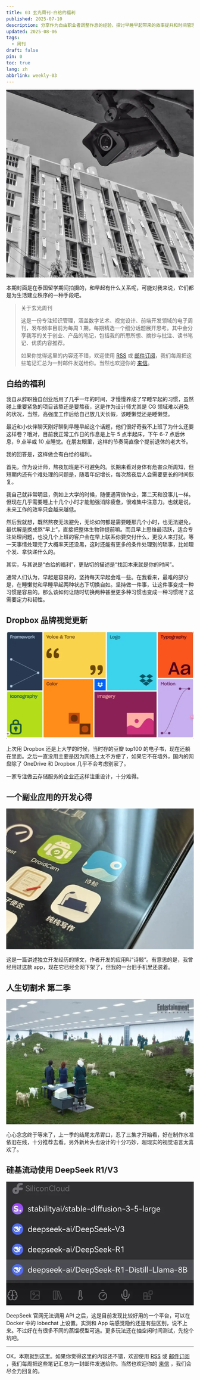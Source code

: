 ```yaml
---
title: 03 玄光周刊-白给的福利
published: 2025-07-10
description: 分享作为自由职业者调整作息的经验，探讨早睡早起带来的效率提升和时间管理优势，以及如何在多种作息模式间灵活切换。
updated: 2025-08-06
tags:
  - 周刊
draft: false
pin: 0
toc: true
lang: zh
abbrlink: weekly-03
---
```


![封面](../_images/03%20玄光周刊-白给的福利-1754596081920.webp)

本期封面是在泰国留学期间拍摄的，和早起有什么关系呢，可能对我来说，它们都是为生活建立秩序的一种手段吧。

> 关于玄光周刊
>
> 这是一份专注知识管理，涵盖数字艺术、视觉设计、前端开发领域的电子周刊，发布频率目前为每周 1 期，每期精选一个细分话题展开思考。其中会分享我写的关于创业、产品的笔记，包括我的所思所想、摘抄与批注、读书笔记、优质内容推荐。
>
> 如果你觉得这里的内容还不错，欢迎使用 [RSS](https://weekly.cgartlab.com/feed/atom) 或 [邮件订阅](https://weekly.cgartlab.com/)，我们每周把这些笔记汇总为一封邮件发送给你。当然也欢迎你的 [来信](mailto:info@cgartlab.com)。

## 白给的福利

我自从辞职独自创业后用了几乎一年的时间，才慢慢养成了早睡早起的习惯，虽然碰上重要紧急的项目该熬还是要熬夜，这是作为设计师尤其是 CG 领域难以避免的状况，当然，高强度工作后给自己放几天长假，该睡懒觉还是睡懒觉。

最近和小伙伴聊天刚好聊到早睡早起这个话题，他们很好奇我不上班了为什么还要这样卷？哦对，目前我正常工作日的作息是上午 5 点半起床，下午 6-7 点后休息，9 点半或 10 点睡觉。在朋友眼里，这样的节奏简直像个提前退休的老大爷。

我的回答是，这样做会有白给的福利。

首先，作为设计师，熬夜加班是不可避免的。长期来看对身体有危害众所周知，但短期内还有个难处理的问题是，随着年纪增长，每次熬夜后人会需要更长的时间恢复。

我自己就非常明显，例如上大学的时候，随便通宵做作业，第二天和没事儿一样。但现在几乎需要睡上十几个小时才能勉强消除疲惫，很难集中注意力。也就是说，未来工作的效率只会越来越低。

然后我就想，既然熬夜无法避免，无论如何都是需要睡那几个小时，也无法避免，最优解是换成熬“早上”，直接把整体生物钟提前嘛。而且早上思维最活跃，适合专注处理问题，也没几个上班的客户会在早上联系你要交付什么，更没人来打扰。等一天事情处理完了大概率天还没黑，这时还能有更多的条件处理别的琐事，比如理个发、拿快递什么的。

其实，与其说是“白给的福利”，更贴切的描述是“找回本来就是你的时间”。

通常人们认为，早起是容易的，坚持每天早起会难一些。在我看来，最难的部分是，在睡懒觉和早睡早起两种状态下切换自如。坚持做一件事，让这件事变成一种习惯是容易的。那么该如何让随时切换两种甚至更多种习惯也变成一种习惯呢？这需要定力和韧性。

## Dropbox 品牌视觉更新

![Dropbox品牌更新](../_images/03%20玄光周刊-白给的福利-1754596711237.webp)

上次用 Dropbox 还是上大学的时候，当时存的豆瓣 top100 的电子书，现在还躺在里面。之后一直没用主要是因为网络上太不方便了，如果它不在墙外，国内的网盘除了 OneDrive 和 Dropbox 几乎不会考虑别家了。

一家专注做云存储服务的企业还这样注重设计，十分难得。

## 一个副业应用的开发心得

![独立开发经历](../_images/03%20玄光周刊-白给的福利-1754596719908.webp)

这是一篇讲述独立开发经历的博文，作者开发的应用叫“诗鲸”。有意思的是，我曾经用过这款 app，现在它已经全网下架了，但我的一台旧手机里还装着。

## 人生切割术 第二季

![人生切割术第二季](../_images/03%20玄光周刊-白给的福利-1754596730810.webp)

心心念念终于等来了，上一季的结尾太吊胃口，忍了三集才开始看，好在制作水准依旧在线，十分推荐去看。另外新片头也设计的十分巧妙，超现实的视觉语言太喜欢了。

## 硅基流动使用 DeepSeek R1/V3

![硅基流动平台](../_images/03%20玄光周刊-白给的福利-1754596740921.webp)

DeepSeek 官网无法调用 API 之后，这是目前发现比较好用的一个平台，可以在 Docker 中的 lobechat 上设置。实测和 App 端感觉隐约还是有些区别，说不上来。不过好在有很多不同的蒸馏模型可选。更多玩法还在抽空闲时间测试，先挖个坑吧。

---

OK，本期就到这里。如果你觉得这里的内容还不错，欢迎使用 [RSS](https://weekly.cgartlab.com/feed/atom) 或 [邮件订阅](https://weekly.cgartlab.com/) ，我们每周把这些笔记汇总为一封邮件发送给你。当然也欢迎你的 [来信](mailto:info@cgartlab.com) ，我们会尽全力回复的。